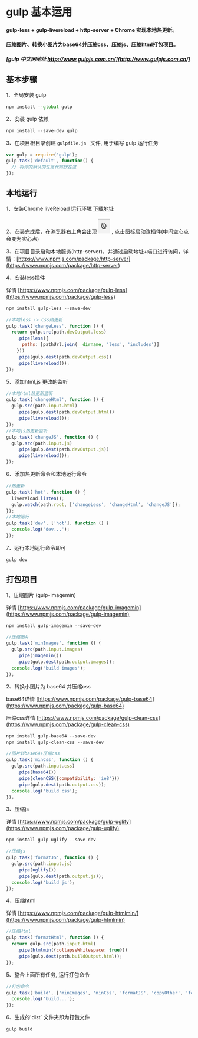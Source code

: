 # gulp 基本运用
#### gulp-less + gulp-livereload + http-server + Chrome 实现本地热更新。
#### 压缩图片、转换小图片为base64并压缩css、压缩js、压缩html打包项目。

##### [gulp 中文网地址 http://www.gulpjs.com.cn/](http://www.gulpjs.com.cn/)

## 基本步骤
1、全局安装 gulp
```js
npm install --global gulp
```
2、安装 gulp 依赖
```js
npm install --save-dev gulp
```
3、在项目根目录创建 `gulpfile.js	` 文件, 用于编写 gulp 运行任务
```js
var gulp = require('gulp');
gulp.task('default', function() {
  // 将你的默认的任务代码放在这
});
```

## 本地运行
1、安装Chrome IiveReload 运行环境 [下载地址](https://chrome.google.com/webstore/detail/livereload/jnihajbhpnppcggbcgedagnkighmdlei)

2、安装完成后，在浏览器右上角会出现 ![](./src/images/mk.png) , 点击图标启动改插件(中间空心点会变为实心点)

3、在项目目录启动本地服务(http-server)，并通过启动地址+端口进行访问，详情：[https://www.npmjs.com/package/http-server](https://www.npmjs.com/package/http-server)

4、安装less插件

详情 [https://www.npmjs.com/package/gulp-less](https://www.npmjs.com/package/gulp-less)
```js
npm install gulp-less --save-dev
```
```js
//本地less -> css热更新
gulp.task('changeLess', function () {
  return gulp.src(path.devOutput.less)
    .pipe(less({
      paths: [pathUrl.join(__dirname, 'less', 'includes')]
    }))
    .pipe(gulp.dest(path.devOutput.css))
    .pipe(livereload());
});
```
5、添加html,js 更改的监听
```js
//本地html热更新监听
gulp.task('changeHtml', function () {
  gulp.src(path.input.html)
    .pipe(gulp.dest(path.devOutput.html))
    .pipe(livereload());
});
//本地js热更新监听
gulp.task('changeJS', function () {
  gulp.src(path.input.js)
    .pipe(gulp.dest(path.devOutput.js))
    .pipe(livereload());
});
```
6、添加热更新命令和本地运行命令
```js
//热更新
gulp.task('hot', function () {
  livereload.listen();
  gulp.watch(path.root, ['changeLess', 'changeHtml', 'changeJS']);
});
//本地运行
gulp.task('dev', ['hot'], function () {
  console.log('dev...');
});
```
7、运行本地运行命令即可
```js
gulp dev
```


## 打包项目
1、压缩图片 (gulp-imagemin)

详情 [https://www.npmjs.com/package/gulp-imagemin](https://www.npmjs.com/package/gulp-imagemin)

```js
npm install gulp-imagemin --save-dev
```
```js
//压缩图片
gulp.task('minImages', function () {
  gulp.src(path.input.images)
    .pipe(imagemin())
    .pipe(gulp.dest(path.output.images));
  console.log('build images');
});
```


2、转换小图片为 base64 并压缩css

base64详情 [https://www.npmjs.com/package/gulp-base64](https://www.npmjs.com/package/gulp-base64)

压缩css详情 [https://www.npmjs.com/package/gulp-clean-css](https://www.npmjs.com/package/gulp-clean-css)
```js
npm install gulp-base64 --save-dev
npm install gulp-clean-css --save-dev
```
```js
//图片转base64+压缩css
gulp.task('minCss', function () {
  gulp.src(path.input.css)
    .pipe(base64())
    .pipe(cleanCSS({compatibility: 'ie8'}))
    .pipe(gulp.dest(path.output.css));
  console.log('build css');
});
```

3、压缩js

详情 [https://www.npmjs.com/package/gulp-uglify](https://www.npmjs.com/package/gulp-uglify)

```js
npm install gulp-uglify --save-dev
```
```js
//压缩js
gulp.task('formatJS', function () {
  gulp.src(path.input.js)
    .pipe(uglify())
    .pipe(gulp.dest(path.output.js));
  console.log('build js');
});
```
4、压缩html

详情 [https://www.npmjs.com/package/gulp-htmlmin/](https://www.npmjs.com/package/gulp-htmlmin)

```js
//压缩Html
gulp.task('formatHtml', function () {
  return gulp.src(path.input.html)
    .pipe(htmlmin({collapseWhitespace: true}))
    .pipe(gulp.dest(path.buildOutput.html));
});
```

5、整合上面所有任务, 运行打包命令
```javascript
//打包命令
gulp.task('build', ['minImages', 'minCss', 'formatJS', 'copyOther', 'formatHtml'], function () {
  console.log('build...');
});

```
6、生成的'dist` 文件夹即为打包文件
```js
gulp build
```

